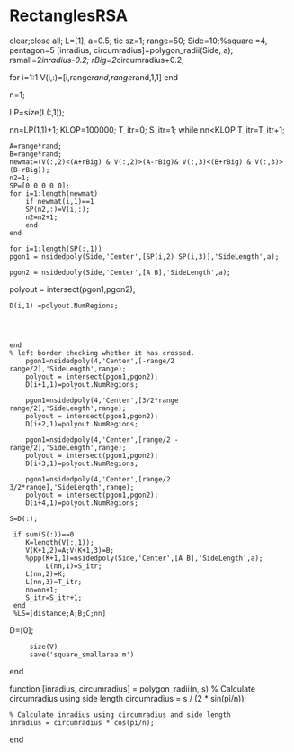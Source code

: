 # RectanglesRSA

clear;close all;
L=[1];
a=0.5;
tic
sz=1;
range=50;
Side=10;%square =4, pentagon=5
[inradius, circumradius]=polygon_radii(Side, a);
rsmall=2*inradius-0.2;
rBig=2*circumradius+0.2;

for i=1:1
    V(i,:)=[i,range*rand,range*rand,1,1]
end

n=1;

LP=size(L(:,1));

nn=LP(1,1)+1;
KLOP=100000;
T_itr=0;
S_itr=1;
while nn<KLOP
    T_itr=T_itr+1;
    
    A=range*rand;
    B=range*rand;
    newmat=(V(:,2)<(A+rBig) & V(:,2)>(A-rBig)& V(:,3)<(B+rBig) & V(:,3)>(B-rBig));
    n2=1;
    SP=[0 0 0 0 0];
    for i=1:length(newmat)
        if newmat(i,1)==1
        SP(n2,:)=V(i,:);
        n2=n2+1;
        end
    end
    
    for i=1:length(SP(:,1))
    pgon1 = nsidedpoly(Side,'Center',[SP(i,2) SP(i,3)],'SideLength',a);

    pgon2 = nsidedpoly(Side,'Center',[A B],'SideLength',a);

polyout = intersect(pgon1,pgon2);


    D(i,1) =polyout.NumRegions;
    
    
    
   
    end
    % left border checking whether it has crossed.
        pgon1=nsidedpoly(4,'Center',[-range/2 range/2],'SideLength',range);
        polyout = intersect(pgon1,pgon2);
        D(i+1,1)=polyout.NumRegions;
        
        pgon1=nsidedpoly(4,'Center',[3/2*range range/2],'SideLength',range);
        polyout = intersect(pgon1,pgon2);
        D(i+2,1)=polyout.NumRegions; 
        
        pgon1=nsidedpoly(4,'Center',[range/2 -range/2],'SideLength',range);
        polyout = intersect(pgon1,pgon2);
        D(i+3,1)=polyout.NumRegions; 
        
        pgon1=nsidedpoly(4,'Center',[range/2 3/2*range],'SideLength',range);
        polyout = intersect(pgon1,pgon2);
        D(i+4,1)=polyout.NumRegions; 
        
    S=D(:);
   
     if sum(S(:))==0
        K=length(V(:,1));
        V(K+1,2)=A;V(K+1,3)=B;
        %ppp(K+1,1)=nsidedpoly(Side,'Center',[A B],'SideLength',a);
             L(nn,1)=S_itr;
        L(nn,2)=K;
        L(nn,3)=T_itr;
        nn=nn+1;
        S_itr=S_itr+1;
     end
     %LS=[distance;A;B;C;nn]
D=[0]; 

         size(V)
         save('square_smallarea.m')

end

function [inradius, circumradius] = polygon_radii(n, s)
    % Calculate circumradius using side length
    circumradius = s / (2 * sin(pi/n));
    
    % Calculate inradius using circumradius and side length
    inradius = circumradius * cos(pi/n);
end

